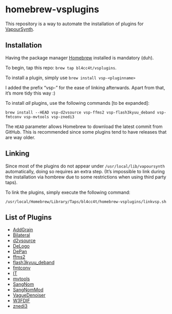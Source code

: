 homebrew-vsplugins
==================

This repository is a way to automate the installation of plugins for [VapourSynth](https://github.com/vapoursynth/vapoursynth).

Installation
------------

Having the package manager [Homebrew](https://brew.sh/) installed is mandatory (duh).

To begin, tap this repo: `brew tap bl4cc4t/vsplugins`.

To install a plugin, simply use `brew install vsp-<pluginname>`

I added the prefix “vsp-” for the ease of linking afterwards. Apart from that, it’s more tidy this way :)

To install *all* plugins, use the following commands [to be expanded]:
```
brew install --HEAD vsp-d2vsource vsp-ffms2 vsp-flash3kyuu_deband vsp-fmtconv vsp-mvtools vsp-znedi3
```
The `HEAD` parameter allows Homebrew to download the latest commit from GitHub. This is recommended since some plugins tend to have releases that are way older.

Linking
-------

Since most of the plugins do not appear under `/usr/local/lib/vapoursynth` automatically, doing so requires an extra step.
(It’s impossible to link during the installation via hombrew due to some restrictions when using third party taps).

To link the plugins, simply execute the following command:
```
/usr/local/Homebrew/Library/Taps/bl4cc4t/homebrew-vsplugins/linkvsp.sh
```

List of Plugins
---------------

- [AddGrain](https://github.com/HomeOfVapourSynthEvolution/VapourSynth-AddGrain)
- [Bilateral](https://github.com/HomeOfVapourSynthEvolution/VapourSynth-Bilateral)
- [d2vsource](https://github.com/dwbuiten/d2vsource)
- [DeLogo](https://github.com/HomeOfVapourSynthEvolution/VapourSynth-DeLogo)
- [DePan](https://github.com/HomeOfVapourSynthEvolution/VapourSynth-DePan)
- [ffms2](https://github.com/FFMS/ffms2)
- [flash3kyuu_deband](https://github.com/SAPikachu/flash3kyuu_deband)
- [fmtconv](https://github.com/EleonoreMizo/fmtconv)
- [IT](https://github.com/HomeOfVapourSynthEvolution/VapourSynth-IT)
- [mvtools](https://github.com/dubhater/vapoursynth-mvtools)
- [SangNom](https://bitbucket.org/James1201/vapoursynth-sangnom)
- [SangNomMod](https://github.com/HomeOfVapourSynthEvolution/VapourSynth-SangNomMod)
- [VagueDenoiser](https://github.com/HomeOfVapourSynthEvolution/VapourSynth-VagueDenoiser)
- [W3FDIF](https://github.com/HomeOfVapourSynthEvolution/VapourSynth-W3FDIF)
- [znedi3](https://github.com/sekrit-twc/znedi3)
